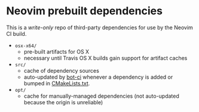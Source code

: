 Neovim prebuilt dependencies
============================

This is a *write-only* repo of third-party dependencies for use by the Neovim
CI build.

- `osx-x64/`
    - pre-built artifacts for OS X
    - necessary until Travis OS X builds gain support for artifact caches
- `src/`
    - cache of dependency sources
    - auto-updated by [bot-ci](https://github.com/neovim/bot-ci/blob/master/ci/common/deps-repo.sh) whenever a dependency is added or bumped in [CMakeLists.txt](https://github.com/neovim/neovim/blob/master/third-party/CMakeLists.txt).
- `opt/`
    - cache for manually-managed dependencies (not auto-updated because the origin is unreliable)

